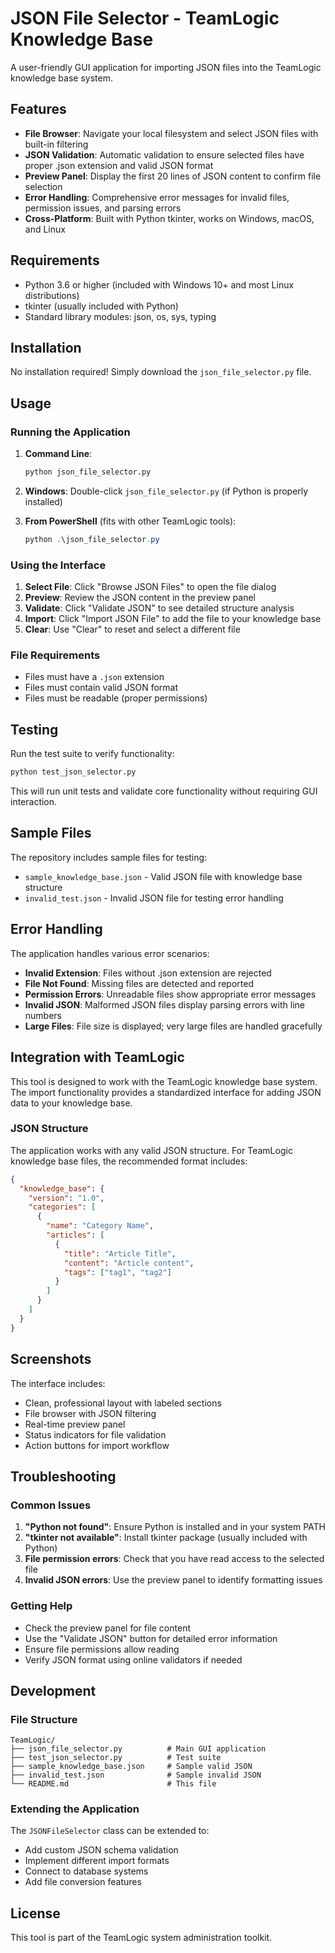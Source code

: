 # JSON File Selector - TeamLogic Knowledge Base

A user-friendly GUI application for importing JSON files into the TeamLogic knowledge base system.

## Features

- **File Browser**: Navigate your local filesystem and select JSON files with built-in filtering
- **JSON Validation**: Automatic validation to ensure selected files have proper .json extension and valid JSON format
- **Preview Panel**: Display the first 20 lines of JSON content to confirm file selection
- **Error Handling**: Comprehensive error messages for invalid files, permission issues, and parsing errors
- **Cross-Platform**: Built with Python tkinter, works on Windows, macOS, and Linux

## Requirements

- Python 3.6 or higher (included with Windows 10+ and most Linux distributions)
- tkinter (usually included with Python)
- Standard library modules: json, os, sys, typing

## Installation

No installation required! Simply download the `json_file_selector.py` file.

## Usage

### Running the Application

1. **Command Line**: 
   ```bash
   python json_file_selector.py
   ```

2. **Windows**: Double-click `json_file_selector.py` (if Python is properly installed)

3. **From PowerShell** (fits with other TeamLogic tools):
   ```powershell
   python .\json_file_selector.py
   ```

### Using the Interface

1. **Select File**: Click "Browse JSON Files" to open the file dialog
2. **Preview**: Review the JSON content in the preview panel
3. **Validate**: Click "Validate JSON" to see detailed structure analysis
4. **Import**: Click "Import JSON File" to add the file to your knowledge base
5. **Clear**: Use "Clear" to reset and select a different file

### File Requirements

- Files must have a `.json` extension
- Files must contain valid JSON format
- Files must be readable (proper permissions)

## Testing

Run the test suite to verify functionality:

```bash
python test_json_selector.py
```

This will run unit tests and validate core functionality without requiring GUI interaction.

## Sample Files

The repository includes sample files for testing:

- `sample_knowledge_base.json` - Valid JSON file with knowledge base structure
- `invalid_test.json` - Invalid JSON file for testing error handling

## Error Handling

The application handles various error scenarios:

- **Invalid Extension**: Files without .json extension are rejected
- **File Not Found**: Missing files are detected and reported
- **Permission Errors**: Unreadable files show appropriate error messages
- **Invalid JSON**: Malformed JSON files display parsing errors with line numbers
- **Large Files**: File size is displayed; very large files are handled gracefully

## Integration with TeamLogic

This tool is designed to work with the TeamLogic knowledge base system. The import functionality provides a standardized interface for adding JSON data to your knowledge base.

### JSON Structure

The application works with any valid JSON structure. For TeamLogic knowledge base files, the recommended format includes:

```json
{
  "knowledge_base": {
    "version": "1.0",
    "categories": [
      {
        "name": "Category Name",
        "articles": [
          {
            "title": "Article Title",
            "content": "Article content",
            "tags": ["tag1", "tag2"]
          }
        ]
      }
    ]
  }
}
```

## Screenshots

The interface includes:
- Clean, professional layout with labeled sections
- File browser with JSON filtering
- Real-time preview panel
- Status indicators for file validation
- Action buttons for import workflow

## Troubleshooting

### Common Issues

1. **"Python not found"**: Ensure Python is installed and in your system PATH
2. **"tkinter not available"**: Install tkinter package (usually included with Python)
3. **File permission errors**: Check that you have read access to the selected file
4. **Invalid JSON errors**: Use the preview panel to identify formatting issues

### Getting Help

- Check the preview panel for file content
- Use the "Validate JSON" button for detailed error information
- Ensure file permissions allow reading
- Verify JSON format using online validators if needed

## Development

### File Structure
```
TeamLogic/
├── json_file_selector.py          # Main GUI application
├── test_json_selector.py          # Test suite
├── sample_knowledge_base.json     # Sample valid JSON
├── invalid_test.json              # Sample invalid JSON
└── README.md                      # This file
```

### Extending the Application

The `JSONFileSelector` class can be extended to:
- Add custom JSON schema validation
- Implement different import formats
- Connect to database systems
- Add file conversion features

## License

This tool is part of the TeamLogic system administration toolkit.